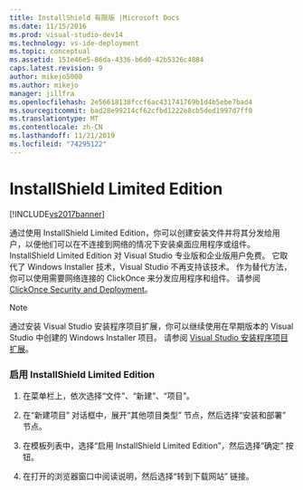 ```yaml
---
title: InstallShield 有限版 |Microsoft Docs
ms.date: 11/15/2016
ms.prod: visual-studio-dev14
ms.technology: vs-ide-deployment
ms.topic: conceptual
ms.assetid: 151e46e5-86da-4336-b6d0-42b5326c4884
caps.latest.revision: 9
author: mikejo5000
ms.author: mikejo
manager: jillfra
ms.openlocfilehash: 2e56618138fccf6ac431741769b1d4b5ebe7bad4
ms.sourcegitcommit: bad28e99214cf62cfbd1222e8cb5ded1997d7ff0
ms.translationtype: MT
ms.contentlocale: zh-CN
ms.lasthandoff: 11/21/2019
ms.locfileid: "74295122"
---
```

# <a name="installshield-limited-edition"></a>InstallShield Limited Edition
[!INCLUDE[vs2017banner](../includes/vs2017banner.md)]

通过使用 InstallShield Limited Edition，你可以创建安装文件并将其分发给用户，以便他们可以在不连接到网络的情况下安装桌面应用程序或组件。 InstallShield Limited Edition 对 Visual Studio 专业版和企业版用户免费。 它取代了 Windows Installer 技术，Visual Studio 不再支持该技术。 作为替代方法，你可以使用需要网络连接的 ClickOnce 来分发应用程序和组件。 请参阅 [ClickOnce Security and Deployment](../deployment/clickonce-security-and-deployment.md)。  
  
> [!NOTE]
> 通过安装 Visual Studio 安装程序项目扩展，你可以继续使用在早期版本的 Visual Studio 中创建的 Windows Installer 项目。 请参阅 [Visual Studio 安装程序项目扩展](https://devblogs.microsoft.com/visualstudio/visual-studio-installer-projects-extension/)。  
  
### <a name="to-enable-installshield-limited-edition"></a>启用 InstallShield Limited Edition  
  
1. 在菜单栏上，依次选择“文件”、“新建”、“项目”。  
  
2. 在“新建项目” 对话框中，展开“其他项目类型” 节点，然后选择“安装和部署” 节点。  
  
3. 在模板列表中，选择“启用 InstallShield Limited Edition”，然后选择“确定” 按钮。  
  
4. 在打开的浏览器窗口中阅读说明，然后选择“转到下载网站” 链接。
